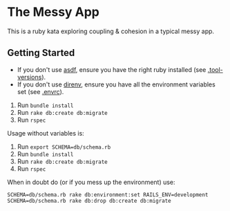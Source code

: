 # The Messy App
This is a ruby kata exploring coupling &amp; cohesion in a typical messy app.

## Getting Started
- If you don't use [asdf](https://asdf-vm.com/), ensure you have the right ruby installed (see [.tool-versions](.tool-versions)).
- If you don't use [direnv](https://direnv.net/), ensure you have all the environment variables set (see [.envrc](.envrc)).
1. Run `bundle install`
2. Run `rake db:create db:migrate`
3. Run `rspec`

Usage without variables is:
1. Run `export SCHEMA=db/schema.rb`
2. Run `bundle install`
3. Run `rake db:create db:migrate`
4. Run `rspec`

When in doubt do (or if you mess up the environment) use:
```
SCHEMA=db/schema.rb rake db:environment:set RAILS_ENV=development
SCHEMA=db/schema.rb rake db:drop db:create db:migrate
```
